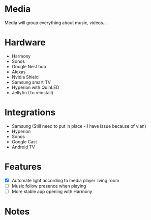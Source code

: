 # Media

Media will group everything about music, videos...

# Hardware

- Harmony
- Sonos
- Google Nest hub
- Alexas
- Nvidia Shield
- Samsung smart TV
- Hyperion with QuinLED
- Jellyfin (To reinstall)

# Integrations

- Samsung (Still need to put in place - I have issue because of vlan)
- Hyperion
- Sonos
- Google Cast
- Android TV

# Features

- [x] Automate light according to media player living room
- [ ] Music follow presence when playing
- [ ] More stable app opening with Harmony

# Notes
